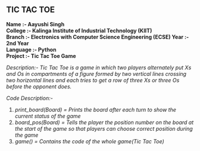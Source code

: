 ## TIC TAC TOE

**Name :- Aayushi Singh \
College :-  Kalinga Institute of Industrial Technology (KIIT) \
Branch :- Electronics with Computer Science Engineering (ECSE) 
Year :- 2nd Year \
Language :- Python \
Project :- Tic Tac Toe Game** 

*Description:-  Tic Tac Toe is a game in which two players alternately put Xs and Os in compartments of a figure formed by two vertical lines crossing two horizontal lines and   each tries to get a row of three Xs or three Os before the opponent does.* 

*Code Description:-* 
1. *print_board(Board) = Prints the board after each turn to show the current status of the game* 
2. *board_pos(Board) = Tells the player the position number on the board at the start of the game so that players can choose correct position during the game* 
3. *game() = Contains the code of the whole game(Tic Tac Toe)* 
